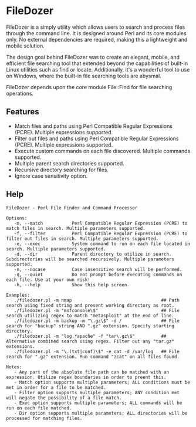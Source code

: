 # FileDozer

FileDozer is a simply utility which allows users to search and process files through the command line. It is designed around Perl and its core modules only. No external dependencies are required, making this a lightweight and mobile solution.

The design goal behind FileDozer was to create an elegant, mobile, and efficient file searching tool that extended beyond the capabilities of built-in Linux utilities such as find or locate. Additionally, it's a wonderful tool to use on Windows, where the built-in file searching tools are abysmal.

FileDozer depends upon the core module File::Find for file searching operations.

## Features
- Match files and paths using Perl Compatible Regular Expressions (PCRE). Multiple expressions supported.
- Filter out files and paths using Perl Compatible Regular Expressions (PCRE). Multiple expressions supported.
- Execute custom commands on each file discovered. Multiple commands supported.
- Multiple parent search directories supported.
- Recursive directory searching for files.
- Ignore case sensitivity option.

## Help
```
FileDozer - Perl File Finder and Command Processor

Options:
   -m, --match           Perl Compatible Regular Expression (PCRE) to match files in search. Multiple parameters supported.
   -f, --filter          Perl Compatible Regular Expression (PCRE) to filter out files in search. Multiple parameters supported.
   -e, --exec            System command to run on each file located in search. Multiple parameters supported.
   -d, --dir             Parent directory to utilize in search. Subdirectories will be searched recursively. Multiple parameters supported.
   -n, --nocase          Case insensitive search will be performed.
   -q, --quiet           Do not prompt before executing commands on each file. Use at your own risk!
   -h, --help            Show this help screen.
   
Examples:
   ./filedozer.pl -m nmap                                  ## Path search using fixed string and present working directory as root.
   ./filedozer.pl -m "msfconsole\$"                        ## File search utilizing regex to match "metasploit" at the end of line.
   ./filedozer.pl -m backup -m "\.gz\$" -d /               ## File search for "backup" string AND ".gz" extension. Specify starting directory.
   ./filedozer.pl -m "log.*apache" -f "tar\.gz\$"          ## Alternative combined search using regex. Filter out any "tar.gz" extensions.
   ./filedozer.pl -m "\.(txt|conf)\$" -e cat -d /var/log   ## File search for ".gz" extension. Run command "zcat" on all files found.

Notes:
   - Any part of the absolute file path can be matched with an expression. Utilize regex boundaries in order to preent this.
   - Match option supports multiple parameters; ALL conditions must be met in order for a file to be matched.
   - Filter option supports multiple parameters; ANY condition met will negate the possibility of a file match.
   - Exec option supports multiple parameters; ALL commands will be run on each file matched.
   - Dir option supports multiple parameters; ALL directories will be processed for matching files.
```
